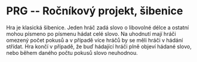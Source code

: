 # PRG -- Ročníkový projekt, šibenice

Hra je klasická šibenice. 
Jeden hráč zadá slovo o libovolné délce a ostatní mohou písmeno po písmenu hádat celé slovo.
Na uhodnutí mají hráči omezený počet pokusů a v případě více hráčů by se měli hráči v hádání střídat.
Hra končí v případě, že buď hádající hráči plně objeví hádané slovo, nebo během daného počtu pokusů slovo neuhodnou.






